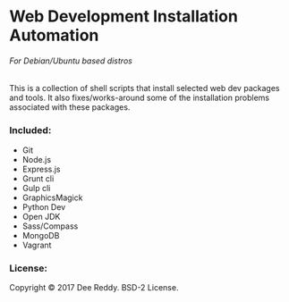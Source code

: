 # Web Development Installation Automation
###### For Debian/Ubuntu based distros

This is a collection of shell scripts that install selected web dev packages and tools. It also fixes/works-around some of the installation problems associated with these packages.

### Included:
- Git
- Node.js
- Express.js
- Grunt cli
- Gulp cli
- GraphicsMagick
- Python Dev
- Open JDK
- Sass/Compass
- MongoDB
- Vagrant


### License:
Copyright © 2017 Dee Reddy. BSD-2 License.

